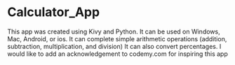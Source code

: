 # Calculator_App
This app was created using Kivy and Python. It can be used on Windows, Mac, Android, or ios. 
It can complete simple arithmetic operations (addition, subtraction, multiplication, and division) 
It can also convert percentages. 
I would like to add an acknowledgement to codemy.com for inspiring this app
